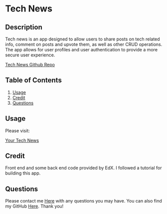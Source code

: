 # Tech News

## Description
Tech news is an app designed to allow users to share posts on tech related info, comment on posts and upvote them, as well as other CRUD operations. The app allows for user profiles and user authentication to provide a more secure user experience. 


[Tech News Github Repo][repo]


 ## Table of Contents
  
  1. [Usage](#usage)
  2. [Credit](#credit)
  3. [Questions](#questions)



## Usage
Please visit: 

[Your Tech News][link] 

## Credit 
Front end and some back end code provided by EdX. I followed a tutorial for building this app. 

## Questions

  Please contact me [Here][email] with any questions you may have. You can also find my GitHub [Here][github]. Thank you! 

<br>
<br>

[repo]: https://github.com/jerrybeau89/tech-news
[link]: https://your-tech-news-a50a0946c8ee.herokuapp.com/.herokuapp.com/
[github]: https://github.com/jerrybeau89
[email]: jerrybeau89@gmail.com